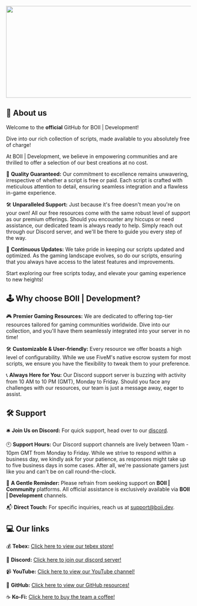 <p align="center">
  <img width="650" height="250" src="https://i.imgur.com/0VNnFJP.png">
</p>

## 👋 About us

Welcome to the **official** GitHub for BOII | Development!

Dive into our rich collection of scripts, made available to you absolutely free of charge!
  
At  BOII | Development, we believe in empowering communities and are thrilled to offer a selection of our best creations at no cost.

🌟 **Quality Guaranteed:** Our commitment to excellence remains unwavering, irrespective of whether a script is free or paid. Each script is crafted with meticulous attention to detail, ensuring seamless integration and a flawless in-game experience.

🛠️ **Unparalleled Support:** Just because it's free doesn't mean you're on your own! All our free resources come with the same robust level of support as our premium offerings. Should you encounter any hiccups or need assistance, our dedicated team is always ready to help. Simply reach out through our Discord server, and we'll be there to guide you every step of the way.

🔄 **Continuous Updates:** We take pride in keeping our scripts updated and optimized. As the gaming landscape evolves, so do our scripts, ensuring that you always have access to the latest features and improvements.

Start exploring our free scripts today, and elevate your gaming experience to new heights!

## 🕹️ Why choose BOII | Development?

🎮 **Premier Gaming Resources:** We are dedicated to offering top-tier resources tailored for gaming communities worldwide. Dive into our collection, and you'll have them seamlessly integrated into your server in no time!

🛠️ **Customizable & User-friendly:** Every resource we offer boasts a high level of configurability. While we use FiveM's native escrow system for most scripts, we ensure you have the flexibility to tweak them to your preference.

📞 **Always Here for You:** Our Discord support server is buzzing with activity from 10 AM to 10 PM (GMT), Monday to Friday. Should you face any challenges with our resources, our team is just a message away, eager to assist.

## 🛠️ Support

🛎️ **Join Us on Discord:** For quick support, head over to our [discord](https://discord.gg/boiidevelopment).

🕙 **Support Hours:** Our Discord support channels are lively between 10am - 10pm GMT from Monday to Friday. While we strive to respond within a business day, we kindly ask for your patience, as responses might take up to five business days in some cases. After all, we're passionate gamers just like you and can't be on call round-the-clock.

🚫 **A Gentle Reminder:** Please refrain from seeking support on **BOII | Community** platforms. All official assistance is exclusively available via **BOII | Development** channels.

📬 **Direct Touch:** For specific inquiries, reach us at support@boii.dev.

## 💻 Our links

💰 **Tebex:** [Click here to view our tebex store!](https://tebex.boii.dev)

💬 **Discord:** [Click here to join our discord server!](https://discord.gg/boiidevelopment)

📹 **YouTube:** [Click here to view our YouTube channel!](https://youtube.com/boiidevelopment)

💾 **GitHub:** [Click here to view our GitHub resources!](https:/github.com/boiidevelopment)

☕ **Ko-Fi:** [Click here to buy the team a coffee!](https:/ko-fi.com/boiidevelopment)

